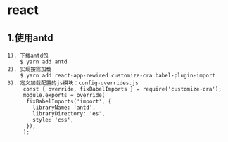 # react

## 1.使用antd

    1). 下载antd包
    	$ yarn add antd
    2). 实现按需加载
    	$ yarn add react-app-rewired customize-cra babel-plugin-import
    3). 定义加载配置的js模块：config-overrides.js
    	 const { override, fixBabelImports } = require('customize-cra');
         module.exports = override(
          fixBabelImports('import', {
            libraryName: 'antd',
            libraryDirectory: 'es',
            style: 'css',
          }),
         );
    	


